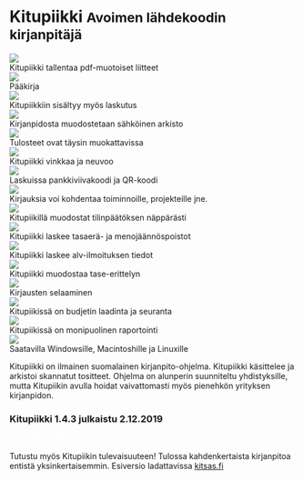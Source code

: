 # Kitupiikki <small>Avoimen lähdekoodin kirjanpitäjä</small>

<div class="karuselli">
 <div class="karusellissa fade">
  <img src="karuselli/1pdf.png">
  <div class="txt">Kitupiikki tallentaa pdf-muotoiset liitteet</div>
 </div>
 <div class="karusellissa fade">
  <img src="karuselli/2paakirja.png">
  <div class="txt">Pääkirja</div>
 </div>
 <div class="karusellissa fade">
  <img src="karuselli/3laskut.png">
  <div class="txt">Kitupiikkiin sisältyy myös laskutus</div>
 </div>
 <div class="karusellissa fade">
  <img src="karuselli/4arkisto.png">
  <div class="txt">Kirjanpidosta muodostetaan sähköinen arkisto</div>
 </div>
 <div class="karusellissa fade">
  <img src="karuselli/5raporttimuokkaus.png">
  <div class="txt">Tulosteet ovat täysin muokattavissa</div>
 </div>
 <div class="karusellissa fade">
  <img src="karuselli/6vinkki.png">
  <div class="txt">Kitupiikki vinkkaa ja neuvoo</div>
 </div>
 <div class="karusellissa fade">
  <img src="karuselli/7viivakoodi.png">
  <div class="txt">Laskuissa pankkiviivakoodi ja QR-koodi</div>
 </div>
 <div class="karusellissa fade">
  <img src="karuselli/8kohdennukset.png">
  <div class="txt">Kirjauksia voi kohdentaa toiminnoille, projekteille jne.</div>
 </div>
 <div class="karusellissa fade">
  <img src="karuselli/tilinpaatos.png">
  <div class="txt">Kitupiikillä muodostat tilinpäätöksen näppärästi</div>
 </div>
 <div class="karusellissa fade">
   <img src="karuselli/9poistot.png">
   <div class="txt">Kitupiikki laskee tasaerä- ja menojäännöspoistot</div>
 </div>
 <div class="karusellissa fade">
   <img src="karuselli/alv.png">
   <div class="txt">Kitupiikki laskee alv-ilmoituksen tiedot</div>
 </div>
 <div class="karusellissa fade">
   <img src="karuselli/taseerittely.png">
   <div class="txt">Kitupiikki muodostaa tase-erittelyn</div>
 </div>
 <div class="karusellissa fade">
   <img src="karuselli/selaus.png">
   <div class="txt">Kirjausten selaaminen</div>
 </div>  
 <div class="karusellissa fade">
   <img src="karuselli/budjetti.png">
   <div class="txt">Kitupiikissä on budjetin laadinta ja seuranta</div>
 </div>   
 <div class="karusellissa fade">
   <img src="karuselli/raportit.png">
   <div class="txt">Kitupiikissä on monipuolinen raportointi</div>
 </div>   
 <div class="karusellissa fade">
   <img src="karuselli/mac.png">
   <div class="txt">Saatavilla Windowsille, Macintoshille ja Linuxille</div>
 </div>     
</div>

<p class="intro">Kitupiikki on ilmainen suomalainen kirjanpito-ohjelma. Kitupiikki käsittelee ja arkistoi skannatut tositteet. Ohjelma on alunperin suunniteltu yhdistyksille, mutta Kitupiikin avulla hoidat vaivattomasti myös pienehkön yrityksen kirjanpidon.</p>

<div class="asennusinfo">
<h3>Kitupiikki 1.4.3 julkaistu 2.12.2019</h3>


<div class="asennuslaatikko">
<a href="asennus" style="color:white;"><span class="fa fa-download"></span> Lataa Kitupiikki <span class="fa fa-windows"></span> <span class="fa fa-linux"></span>  <span class="fa fa-apple"></span></a>
</div>
</div>

<p class="intro">Tutustu myös Kitupiikin tulevaisuuteen! Tulossa kahdenkertaista kirjanpitoa entistä yksinkertaisemmin. Esiversio ladattavissa <a href="https://kitsas.fi">kitsas.fi</a></p>


<script>
var slideIndex = Math.floor( Math.random() * document.getElementsByClassName("karusellissa").length );
showSlides();

function showSlides() {
    var i;
    var slides = document.getElementsByClassName("karusellissa");
    for (i = 0; i < slides.length; i++) {
        slides[i].style.display = "none";
    }

    slideIndex = slideIndex + 1;
    if( slideIndex >= slides.length)
      slideIndex = 0;

    slides[ slideIndex ].style.display = "block";
    setTimeout(showSlides, 5000); // Kuva vaihtuu muutaman sekunnin välein
}

</script>

<!-- Googlen jäsenneltyjen tietojen merkintäapurin luomat JSON-LD-merkinnät. -->
<script type="application/ld+json">
{
"@context" : "http://schema.org",
"@type" : "SoftwareApplication",
"name" : "Kitupiikki",
"image" : "https://kitupiikki.info/images/kitupiikkikannettava.png",
"url" : "https://kitupiikki.info",
"author" : {
"@type" : "Person",
"name" : "Arto Hyvättinen"
},
"downloadUrl" : "https://lataa.kitupiikki.info",
"operatingSystem" : "Windows,Linux,macOS",
"screenshot" : "https://kitupiikki.info/myllykirjaus.png",
"applicationCategory": "Office",
"applicationSubCategory": "Finance",
"inLanguage" : "fi",
"license" : "https://www.gnu.org/licenses/gpl-3.0.en.html",
"offers": {
"@type": "Offer",
"priceCurrency": "EUR",
"price": "0.00"
}

}

</script>
